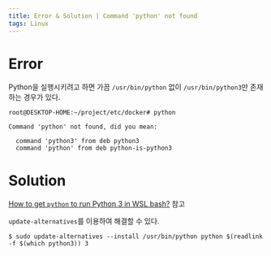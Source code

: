 ```yaml
---
title: Error & Solution | Command 'python' not found
tags: Linux
---
```


<!--more-->

# Error
Python을 실행시키려고 하면 가끔 `/usr/bin/python` 없이 `/usr/bin/python3`만 존재하는 경우가 있다.

```
root@DESKTOP-HOME:~/project/etc/docker# python

Command 'python' not found, did you mean:

  command 'python3' from deb python3
  command 'python' from deb python-is-python3
```


# Solution
[How to get `python` to run Python 3 in WSL bash?](https://stackoverflow.com/a/68476984) 참고

`update-alternatives`를 이용하여 해결할 수 있다.

```
$ sudo update-alternatives --install /usr/bin/python python $(readlink -f $(which python3)) 3
```
